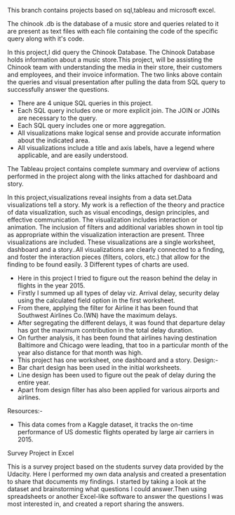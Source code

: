 This branch contains projects based on sql,tableau and microsoft excel.

The chinook .db is the database of a music store and queries related to it are present as text files with each file containing the code of the specific query along with it's code.
 
In this project,I did query the Chinook Database. The Chinook Database holds information about a music store.This project, will be assisting the Chinook team with understanding the media in their store, their customers and employees, and their invoice information.
The two links above contain the queries and visual presentation after pulling the data from SQL query to successfully answer the questions.
- There are 4 unique SQL queries in this project.
- Each SQL query includes one or more explicit join. The JOIN or JOINs are necessary to the query.
- Each SQL query includes one or more aggregation.
- All visualizations make logical sense and provide accurate information about the indicated area.
- All visualizations include a title and axis labels, have a legend where applicable, and are easily understood. 
 
 
The Tableau project contains complete summary and overview of actions performed in the project along with the links attached for dashboard and story.

In this project,visualizations reveal insights from a data set.Data visualizations tell a story. My work is a reflection of the theory and practice of data visualization, such as visual encodings, design principles, and effective communication.
The visualization includes interaction or animation. The inclusion of filters and additional variables shown in tool tip as appropriate within the visualization interaction are present.
Three visualizations are included. These visualizations are a single worksheet, dashboard and a story..All visualizations are clearly connected to a finding, and foster the interaction pieces (filters, colors, etc.) that allow for the finding to be found easily.
3 Different types of charts are used.
- Here in this project I tried to figure out the reason behind the delay in flights in the year 2015. 
- Firstly I summed up all types of delay viz. Arrival delay, security delay using the calculated field option in the first worksheet. 
- From there, applying the filter for Airline it has been found that Southwest Airlines Co.(WN) have the maximum delays.
 - After segregating the different delays, it was found that departure delay has got the maximum contribution in the total delay duration.
 - On further analysis, it has been found that airlines having destination Baltimore and Chicago were leading, that too in a particular month of the year also distance for that month was high.
 - This project has one worksheet, one dashboard and a story. 
Design:- 
- Bar chart design has been used in the initial worksheets.
 - Line design has been used to figure out the peak of delay during the entire year.
 - Apart from design filter has also been applied for various airports and airlines. 
 
Resources:- 
- This data comes from a Kaggle dataset, it tracks the on-time performance of US domestic flights operated by large air carriers in 2015.

Survey Project in Excel

This is a survey project based on the students survey data provided by the Udacity. Here I performed 
my own data analysis and created a presentation to share that documents my findings. I started by taking a look at the dataset and brainstorming what questions I could answer.Then using spreadsheets or another Excel-like software to answer the questions I was most interested in, and created a report sharing the answers.


